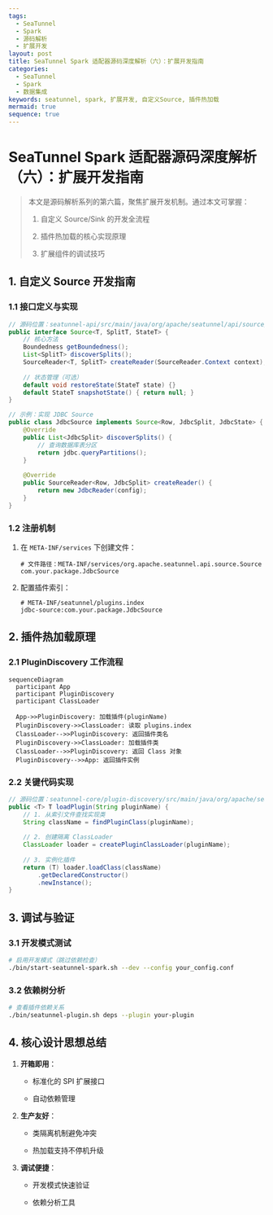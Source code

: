 ```yaml
---
tags:
  - SeaTunnel
  - Spark
  - 源码解析
  - 扩展开发
layout: post
title: SeaTunnel Spark 适配器源码深度解析（六）：扩展开发指南
categories:
  - SeaTunnel
  - Spark
  - 数据集成
keywords: seatunnel, spark, 扩展开发, 自定义Source, 插件热加载
mermaid: true
sequence: true
---
```


# SeaTunnel Spark 适配器源码深度解析（六）：扩展开发指南

> 本文是源码解析系列的第六篇，聚焦扩展开发机制。通过本文可掌握：
>
> 1. 自定义 Source/Sink 的开发全流程
>
> 2. 插件热加载的核心实现原理
>
> 3. 扩展组件的调试技巧
>

## 1. 自定义 Source 开发指南

### 1.1 接口定义与实现

```java
// 源码位置：seatunnel-api/src/main/java/org/apache/seatunnel/api/source/Source.java
public interface Source<T, SplitT, StateT> {
    // 核心方法  
    Boundedness getBoundedness();
    List<SplitT> discoverSplits();
    SourceReader<T, SplitT> createReader(SourceReader.Context context);
    
    // 状态管理（可选）  
    default void restoreState(StateT state) {}
    default StateT snapshotState() { return null; }
}

// 示例：实现 JDBC Source
public class JdbcSource implements Source<Row, JdbcSplit, JdbcState> {
    @Override
    public List<JdbcSplit> discoverSplits() {
        // 查询数据库表分区  
        return jdbc.queryPartitions();
    }
    
    @Override
    public SourceReader<Row, JdbcSplit> createReader() {
        return new JdbcReader(config);
    }
}
```

### 1.2 注册机制

1. 在 `META-INF/services` 下创建文件：

    ```properties
    # 文件路径：META-INF/services/org.apache.seatunnel.api.source.Source
    com.your.package.JdbcSource
    ```

2. 配置插件索引：

    ```text
    # META-INF/seatunnel/plugins.index
    jdbc-source:com.your.package.JdbcSource
    ```


## 2. 插件热加载原理

### 2.1 PluginDiscovery 工作流程

```mermaid
sequenceDiagram  
  participant App
  participant PluginDiscovery
  participant ClassLoader
  
  App->>PluginDiscovery: 加载插件(pluginName)
  PluginDiscovery->>ClassLoader: 读取 plugins.index
  ClassLoader-->>PluginDiscovery: 返回插件类名
  PluginDiscovery->>ClassLoader: 加载插件类
  ClassLoader-->>PluginDiscovery: 返回 Class 对象
  PluginDiscovery-->>App: 返回插件实例
```

### 2.2 关键代码实现

```java
// 源码位置：seatunnel-core/plugin-discovery/src/main/java/org/apache/seatunnel/plugin/PluginDiscovery.java
public <T> T loadPlugin(String pluginName) {
    // 1. 从索引文件查找实现类  
    String className = findPluginClass(pluginName);
    
    // 2. 创建隔离 ClassLoader  
    ClassLoader loader = createPluginClassLoader(pluginName);
    
    // 3. 实例化插件  
    return (T) loader.loadClass(className)
        .getDeclaredConstructor()
        .newInstance();
}
```

## 3. 调试与验证

### 3.1 开发模式测试

```bash
# 启用开发模式（跳过依赖检查）
./bin/start-seatunnel-spark.sh --dev --config your_config.conf
```

### 3.2 依赖树分析

```bash
# 查看插件依赖关系  
./bin/seatunnel-plugin.sh deps --plugin your-plugin
```

## 4. 核心设计思想总结

1. **开箱即用**：

   - 标准化的 SPI 扩展接口

   - 自动依赖管理

2. **生产友好**：

   - 类隔离机制避免冲突

   - 热加载支持不停机升级

3. **调试便捷**：

   - 开发模式快速验证

   - 依赖分析工具
